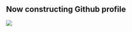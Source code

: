 ## Now constructing Github profile

![](https://media3.giphy.com/media/xZsLh7B3KMMyUptD9D/giphy.gif?cid=6c09b952apzex1k0g9ip1hri6ihfix1t43n4sgmbizdpejsb&ep=v1_gifs_search&rid=giphy.gif&ct=g)

<!--
**taphasin/taphasin** is a ✨ _special_ ✨ repository because its `README.md` (this file) appears on your GitHub profile.

Here are some ideas to get you started:

- 🔭 I’m currently working on ...
- 🌱 I’m currently learning ...
- 👯 I’m looking to collaborate on ...
- 🤔 I’m looking for help with ...
- 💬 Ask me about ...
- 📫 How to reach me: ...
- 😄 Pronouns: ...
- ⚡ Fun fact: ...
-->
